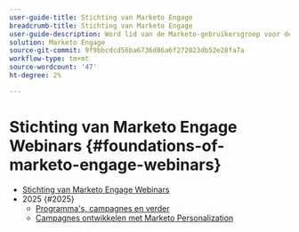 ```yaml
---
user-guide-title: Stichting van Marketo Engage
breadcrumb-title: Stichting van Marketo Engage
user-guide-description: Word lid van de Marketo-gebruikersgroep voor de stichting om vertrouwen en kernvaardigheden in Adobe Marketo Engage op te bouwen via beginnervriendelijke, ondersteunende sessies.
solution: Marketo Engage
source-git-commit: 9f9bbcdcd56ba6736d86a6f272023db52e28fa7a
workflow-type: tm+mt
source-wordcount: '47'
ht-degree: 2%

---
```



# Stichting van Marketo Engage Webinars {#foundations-of-marketo-engage-webinars}

+ [Stichting van Marketo Engage Webinars](overview.md)
+ 2025 {#2025}
   + [Programma&#39;s, campagnes en verder](2025/programs-campaigns.md)
   + [Campagnes ontwikkelen met Marketo Personalization](2025/campaigns-with-marketo-personalization.md)
